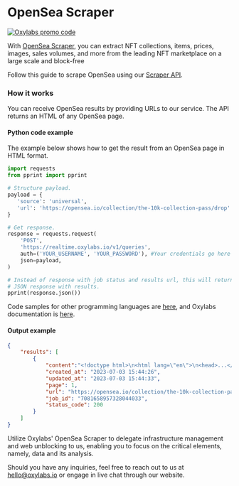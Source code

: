 # OpenSea Scraper

[![Oxylabs promo code](https://user-images.githubusercontent.com/129506779/250792357-8289e25e-9c36-4dc0-a5e2-2706db797bb5.png)](https://oxylabs.go2cloud.org/aff_c?offer_id=7&aff_id=877&url_id=112)

With [OpenSea Scraper](https://oxylabs.io/products/scraper-api/web/opensea), you can extract NFT collections, items, prices, images, sales volumes, and more from the leading NFT marketplace on a large scale and block-free

Follow this guide to scrape OpenSea using our [Scraper API](https://oxylabs.io/products/scraper-api). 

### How it works

You can receive OpenSea results by providing URLs to our service. The API returns an HTML of any OpenSea page.

#### Python code example

The example below shows how to get the result from an OpenSea page in HTML format.

```python
import requests
from pprint import pprint

# Structure payload.
payload = {
   'source': 'universal',
   'url': 'https://opensea.io/collection/the-10k-collection-pass/drop'
}

# Get response.
response = requests.request(
    'POST',
    'https://realtime.oxylabs.io/v1/queries',
    auth=('YOUR_USERNAME', 'YOUR_PASSWORD'), #Your credentials go here
    json=payload,
)

# Instead of response with job status and results url, this will return the
# JSON response with results.
pprint(response.json())
```

Code samples for other programming languages are [here](https://github.com/oxylabs/opensea-scraper/tree/main/code%20examples), and Oxylabs documentation is [here](https://developers.oxylabs.io/scraper-apis/web-scraper-api).

#### Output example

```json
{
    "results": [
        {
            "content":"<!doctype html>\n<html lang=\"en\">\n<head>...</script></body>\n</html>\n",
            "created_at": "2023-07-03 15:44:26",
            "updated_at": "2023-07-03 15:44:33",
            "page": 1,
            "url": "https://opensea.io/collection/the-10k-collection-pass/drop",
            "job_id": "7081658957328044033",
            "status_code": 200
        }
    ]
}
```

Utilize Oxylabs' OpenSea Scraper to delegate infrastructure management and web unblocking to us, enabling you to focus on the critical elements, namely, data and its analysis.

Should you have any inquiries, feel free to reach out to us at hello@oxylabs.io or engage in live chat through our website.
